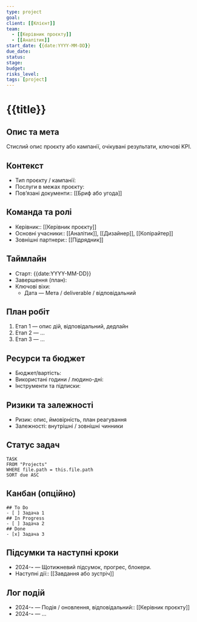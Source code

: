 ```yaml
---
type: project
goal: 
client: [[Клієнт]]
team:
  - [[Керівник проєкту]]
  - [[Аналітик]]
start_date: {{date:YYYY-MM-DD}}
due_date: 
status: 
stage: 
budget: 
risks_level: 
tags: [project]
---
```


# {{title}}

## Опис та мета
Стислий опис проєкту або кампанії, очікувані результати, ключові KPI.

## Контекст
- Тип проєкту / кампанії: 
- Послуги в межах проєкту: 
- Повʼязані документи:: [[Бриф або угода]]

## Команда та ролі
- Керівник:: [[Керівник проєкту]]
- Основні учасники:: [[Аналітик]], [[Дизайнер]], [[Копірайтер]]
- Зовнішні партнери:: [[Підрядник]]

## Таймлайн
- Старт: {{date:YYYY-MM-DD}}
- Завершення (план): 
- Ключові віхи:
  - Дата — Мета / deliverable / відповідальний

## План робіт
1. Етап 1 — опис дій, відповідальний, дедлайн
2. Етап 2 — ...
3. Етап 3 — ...

## Ресурси та бюджет
- Бюджет/вартість: 
- Використані години / людино-дні: 
- Інструменти та підписки: 

## Ризики та залежності
- Ризик: опис, ймовірність, план реагування
- Залежності: внутрішні / зовнішні чинники

## Статус задач
```dataview
TASK
FROM "Projects"
WHERE file.path = this.file.path
SORT due ASC
```

## Канбан (опційно)
```kanban
## To Do
- [ ] Задача 1
## In Progress
- [ ] Задача 2
## Done
- [x] Задача 3
```

## Підсумки та наступні кроки
- 2024-__-__ — Щотижневий підсумок, прогрес, блокери.
- Наступні дії:: [[Завдання або зустріч]]

## Лог подій
- 2024-__-__ — Подія / оновлення, відповідальний:: [[Керівник проєкту]]
- 2024-__-__ — ...
